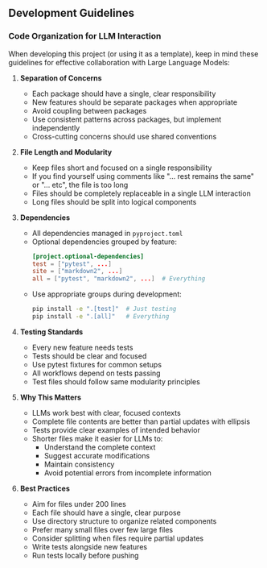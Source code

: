 ## Development Guidelines

### Code Organization for LLM Interaction

When developing this project (or using it as a template), keep in mind these guidelines for effective collaboration with Large Language Models:

1. **Separation of Concerns**
   - Each package should have a single, clear responsibility
   - New features should be separate packages when appropriate
   - Avoid coupling between packages
   - Use consistent patterns across packages, but implement independently
   - Cross-cutting concerns should use shared conventions

2. **File Length and Modularity**
   - Keep files short and focused on a single responsibility
   - If you find yourself using comments like "... rest remains the same" or "... etc", the file is too long
   - Files should be completely replaceable in a single LLM interaction
   - Long files should be split into logical components

3. **Dependencies**
   - All dependencies managed in `pyproject.toml`
   - Optional dependencies grouped by feature:
     ```toml
     [project.optional-dependencies]
     test = ["pytest", ...]
     site = ["markdown2", ...]
     all = ["pytest", "markdown2", ...]  # Everything
     ```
   - Use appropriate groups during development:
     ```bash
     pip install -e ".[test]"  # Just testing
     pip install -e ".[all]"   # Everything
     ```

4. **Testing Standards**
   - Every new feature needs tests
   - Tests should be clear and focused
   - Use pytest fixtures for common setups
   - All workflows depend on tests passing
   - Test files should follow same modularity principles

5. **Why This Matters**
   - LLMs work best with clear, focused contexts
   - Complete file contents are better than partial updates with ellipsis
   - Tests provide clear examples of intended behavior
   - Shorter files make it easier for LLMs to:
     - Understand the complete context
     - Suggest accurate modifications
     - Maintain consistency
     - Avoid potential errors from incomplete information

7. **Best Practices**
   - Aim for files under 200 lines
   - Each file should have a single, clear purpose
   - Use directory structure to organize related components
   - Prefer many small files over few large files
   - Consider splitting when files require partial updates
   - Write tests alongside new features
   - Run tests locally before pushing